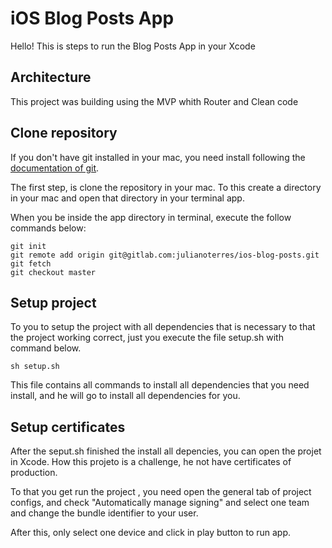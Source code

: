 # iOS Blog Posts App

Hello! This is steps to run the Blog Posts App in your Xcode

## Architecture

This project was building using the MVP whith Router and Clean code

## Clone repository

If you don't have git installed in your mac, you need install following the [documentation of git].

[documentation of git]:https://git-scm.com/download/mac

The first step, is clone the repository in your mac. To this create a directory in your mac and open that directory in your terminal app.

When you be inside the app directory in terminal, execute the follow commands below:


	git init
	git remote add origin git@gitlab.com:julianoterres/ios-blog-posts.git
	git fetch
	git checkout master

## Setup project

To you to setup the project with all dependencies that is necessary to that the project working correct, just you execute the file setup.sh with command below.

	sh setup.sh

This file contains all commands to install all dependencies that you need install, and he will go to install all dependencies for you.

## Setup certificates

After the seput.sh finished the install all depencies, you can open the projet in Xcode. How this projeto is a challenge, he not have certificates of production. 

To that you get run the project , you need open the general tab of project configs, and check "Automatically manage signing" and select one team and change the bundle identifier to your user.

After this, only select one device and click in play button to run app.